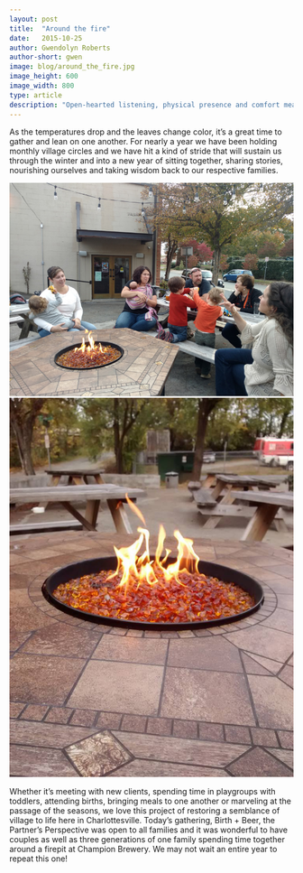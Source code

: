```yaml
---
layout: post
title:  "Around the fire"
date:   2015-10-25
author: Gwendolyn Roberts
author-short: gwen
image: blog/around_the_fire.jpg
image_height: 600
image_width: 800
type: article
description: "Open-hearted listening, physical presence and comfort measures can be of benefit to folks during and following any pregnancy and it is in that spirit I was trained to work as a full-spectrum doula."
---
```


As the temperatures drop and the leaves change color, it’s a great time to gather and lean on one another. For nearly a year we have been holding monthly village circles and we have hit a kind of stride that will sustain us through the winter and into a new year of sitting together, sharing stories, nourishing ourselves and taking wisdom back to our respective families. 


<img class="small-7 columns" src="/images/blog/around_the_fire.jpg">
<img class="small-5 columns" src="/images/blog/fire.jpg">


Whether it’s meeting with new clients, spending time in playgroups with toddlers, attending births, bringing meals to one another or marveling at the passage of the seasons, we love this project of restoring a semblance of village to life here in Charlottesville. Today’s gathering, Birth + Beer, the Partner’s Perspective was open to all families and it was wonderful to have couples as well as three generations of one family spending time together around a firepit at Champion Brewery. We may not wait an entire year to repeat this one! 

